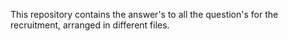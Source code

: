 This repository contains the answer's to all the question's for the recruitment, arranged in different files.
